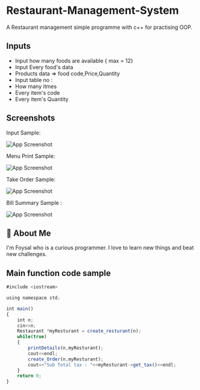 
# Restaurant-Management-System

A Restaurant management simple programme with c++ for practising OOP.



## Inputs

- Input how many foods are available { max = 12}
- Input Every food's data
- Products data => food code,Price,Quantity
- Input table no :
- How many itmes
- Every item's code
- Every item's Quantity



## Screenshots
Input Sample:

![App Screenshot](https://i.ibb.co/Zf15927/input.png)

Menu Print Sample:

![App Screenshot](https://i.ibb.co/1rgZQCZ/dataprint.png)

Take Order Sample:

![App Screenshot](https://i.ibb.co/ft4wLy6/order.png)

Bill Summary Sample :

![App Screenshot](https://i.ibb.co/9v6jp2G/bil.png)
## 🚀 About Me
I'm Foysal who is a curious programmer.
I love to learn new things and beat new challenges.


## Main function code sample

```javascript
#include <iostream>

using namespace std;

int main()
{
    int n;
    cin>>n;
    Restaurant *myResturant = create_resturant(n);
    while(true)
    {
        printDetails(n,myResturant);
        cout<<endl;
        create_Order(n,myResturant);
        cout<<"Sub Total tax : "<<myResturant->get_tax()<<endl;
    }
    return 0;
}
```


